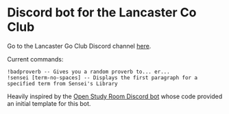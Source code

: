 # Discord bot for the Lancaster Co Club

Go to the Lancaster Go Club Discord channel [here](https://discord.gg/6FqNWpZ).

Current commands:

```
!badproverb -- Gives you a random proverb to... er... 
!sensei [term-no-spaces] -- Displays the first paragraph for a specified term from Sensei's Library
```

Heavily inspired by the [Open Study Room Discord bot](https://github.com/climu/OSR-discord-bot) whose code provided an initial template for this bot.
